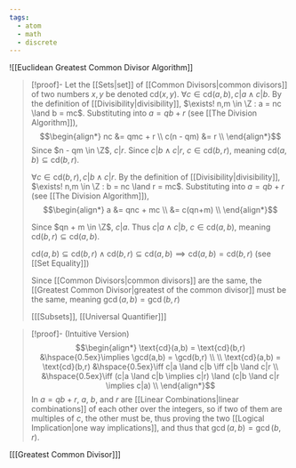 ```yaml
---
tags:
  - atom
  - math
  - discrete
---
```

![[Euclidean Greatest Common Divisor Algorithm]]

> [!proof]-
Let the [[Sets|set]] of [[Common Divisors|common divisors]] of two numbers $x,y$ be denoted $\text{cd}(x,y)$.
> $\forall c \in \text{cd}(a,b), c|a \land c|b$. By the definition of [[Divisibility|divisibility]], $\exists! n,m \in \Z : a = nc \land b = mc$. Substituting into $a = qb + r$ (see [[The Division Algorithm]]),
> $$\begin{align*}
> 	nc &= qmc + r \\
> 	c(n - qm) &= r \\
> \end{align*}$$
> Since $n - qm \in \Z$, $c|r$. Since $c|b \land c|r$, $c \in \text{cd}(b,r)$, meaning $\text{cd}(a,b) \subseteq \text{cd}(b,r)$.
> 
> $\forall c \in \text{cd}(b,r), c|b \land c|r$. By the definition of [[Divisibility|divisibility]], $\exists! n,m \in \Z : b = nc \land r = mc$. Substituting into $a = qb + r$ (see [[The Division Algorithm]]),
> $$\begin{align*}
> 	a &= qnc + mc \\
> 	&= c(qn+m) \\
> \end{align*}$$
> 
> Since $qn + m \in \Z$, $c|a$. Thus $c|a \land c|b$, $c \in \text{cd}(a,b)$, meaning $\text{cd}(b,r) \subseteq \text{cd}(a,b)$.
> 
> $\text{cd}(a,b) \subseteq \text{cd}(b,r) \land \text{cd}(b,r) \subseteq \text{cd}(a,b) \implies \text{cd}(a,b) = \text{cd}(b,r)$ (see [[Set Equality]])
> 
> Since [[Common Divisors|common divisors]] are the same, the [[Greatest Common Divisor|greatest of the common divisor]] must be the same, meaning $\gcd(a,b) = \gcd(b,r)$
> 
> \[[[Subsets]], [[Universal Quantifier]]\]

> [!proof]- (Intuitive Version)
> $$\begin{align*}
> 	\text{cd}(a,b) = \text{cd}(b,r) &\hspace{0.5ex}\implies \gcd(a,b) = \gcd(b,r) \\
> 	\\
> 	\text{cd}(a,b) = \text{cd}(b,r) &\hspace{0.5ex}\iff c|a \land c|b \iff c|b \land c|r \\
> 	&\hspace{0.5ex}\iff (c|a \land c|b \implies c|r) \land (c|b \land c|r \implies c|a) \\
> \end{align*}$$
> In $a = qb + r$, $a$, $b$, and $r$ are [[Linear Combinations|linear combinations]] of each other over the integers, so if two of them are multiples of $c$, the other must be, thus proving the two [[Logical Implication|one way implications]], and thus that $\gcd(a,b) = \gcd(b,r)$.



\[[[Greatest Common Divisor]]\]